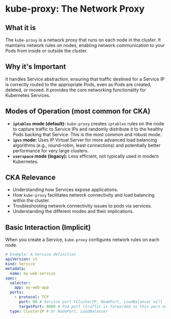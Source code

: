 # kube-proxy: The Network Proxy

## What it is
The `kube-proxy` is a network proxy that runs on each node in the cluster. It maintains network rules on nodes, enabling network communication to your Pods from inside or outside the cluster.

## Why it's Important
It handles Service abstraction, ensuring that traffic destined for a Service IP is correctly routed to the appropriate Pods, even as Pods are created, deleted, or moved. It provides the core networking functionality for Kubernetes Services.

## Modes of Operation (most common for CKA)
* **`iptables` mode (default):** `kube-proxy` creates `iptables` rules on the node to capture traffic to Service IPs and randomly distribute it to the healthy Pods backing that Service. This is the most common and robust mode.
* **`ipvs` mode:** Uses IP Virtual Server for more advanced load balancing algorithms (e.g., round-robin, least connections) and potentially better performance for very large clusters.
* **`userspace` mode (legacy):** Less efficient, not typically used in modern Kubernetes.

## CKA Relevance
* Understanding how Services expose applications.
* How `kube-proxy` facilitates network connectivity and load balancing within the cluster.
* Troubleshooting network connectivity issues to pods via services.
* Understanding the different modes and their implications.

## Basic Interaction (Implicit)
When you create a Service, `kube-proxy` configures network rules on each node.

```yaml
# Example: A Service definition
apiVersion: v1
kind: Service
metadata:
  name: my-web-service
spec:
  selector:
    app: my-web-app
  ports:
    - protocol: TCP
      port: 80 # Service port (ClusterIP, NodePort, LoadBalancer will listen on this)
      targetPort: 8080 # Pod port (traffic is forwarded to this port on selected pods)
  type: ClusterIP # Or NodePort, LoadBalancer
